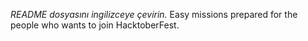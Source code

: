 *README dosyasını ingilizceye çevirin.*
Easy missions prepared for the people who wants to join HacktoberFest.
